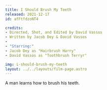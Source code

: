 ```yaml
---
title: I Should Brush My Teeth
released: 2021-12-17
id: afFtfdzoNT4

credits:
- Directed, Shot, and Edited by David Vassos
- Written by Jacob Dey & David Vassos
-
- "Starring:"
- Jacob Dey as "Hairbrush Harry"
- David Vassos as "Toothbrush Terryr"

img: i-should-brush-my-teeth
layout: ../../layouts/film-page.astro
---
```


A man learns how to brush his teeth.
